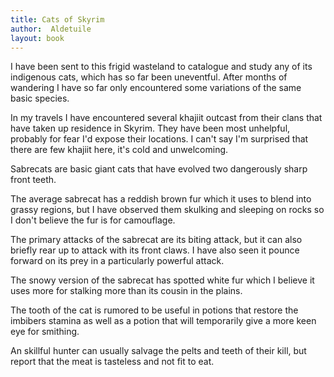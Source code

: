 ```yaml
---
title: Cats of Skyrim
author:  Aldetuile
layout: book
--- 
```

I have been sent to this frigid wasteland to catalogue and study any of its indigenous cats, which has so far been uneventful. After months of wandering I have so far only encountered some variations of the same basic species.

In my travels I have encountered several khajiit outcast from their clans that have taken up residence in Skyrim. They have been most unhelpful, probably for fear I'd expose their locations. I can't say I'm surprised that there are few khajiit here, it's cold and unwelcoming.

Sabrecats are basic giant cats that have evolved two dangerously sharp front teeth.

The average sabrecat has a reddish brown fur which it uses to blend into grassy regions, but I have observed them skulking and sleeping on rocks so I don't believe the fur is for camouflage.

The primary attacks of the sabrecat are its biting attack, but it can also briefly rear up to attack with its front claws. I have also seen it pounce forward on its prey in a particularly powerful attack.

The snowy version of the sabrecat has spotted white fur which I believe it uses more for stalking more than its cousin in the plains.

The tooth of the cat is rumored to be useful in potions that restore the imbibers stamina as well as a potion that will temporarily give a more keen eye for smithing.

An skillful hunter can usually salvage the pelts and teeth of their kill, but report that the meat is tasteless and not fit to eat.

